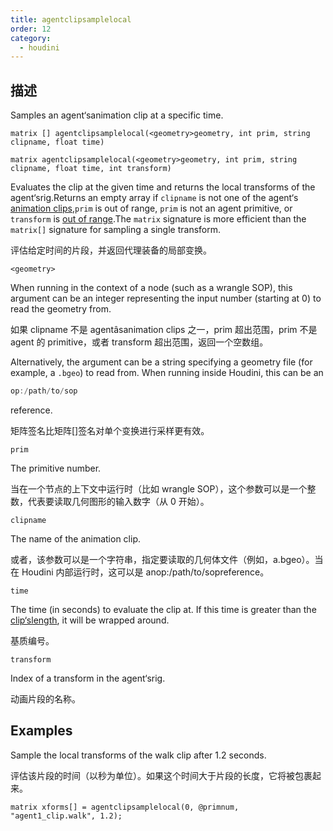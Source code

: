 ```yaml
---
title: agentclipsamplelocal
order: 12
category:
  - houdini
---
```

    
## 描述

Samples an agent‘sanimation clip at a specific time.

`matrix [] agentclipsamplelocal(<geometry>geometry, int prim, string clipname, float time)`

`matrix agentclipsamplelocal(<geometry>geometry, int prim, string clipname, float time, int transform)`

Evaluates the clip at the given time and returns the local transforms of the
agent‘srig.Returns an empty array if `clipname` is not one of the agent‘s
[animation clips](agentclipcatalog.html "Returns all of the animation clips
that have been loaded for an agent primitive."),`prim` is out of range, `prim`
is not an agent primitive, or `transform` is [out of
range](agenttransformcount.html "Returns the number of transforms in an agent
primitive‘srig.").The `matrix` signature is more efficient than the
`matrix[]` signature for sampling a single transform.

评估给定时间的片段，并返回代理装备的局部变换。

`<geometry>`

When running in the context of a node (such as a wrangle SOP), this argument
can be an integer representing the input number (starting at 0) to read the
geometry from.

如果 clipname 不是 agentâsanimation
clips 之一，prim 超出范围，prim 不是 agent 的 primitive，或者 transform 超出范围，返回一个空数组。

Alternatively, the argument can be a string specifying a geometry file (for
example, a `.bgeo`) to read from. When running inside Houdini, this can be an

```c
op:/path/to/sop
```

reference.

矩阵签名比矩阵[]签名对单个变换进行采样更有效。

`prim`

The primitive number.

当在一个节点的上下文中运行时（比如 wrangle SOP），这个参数可以是一个整数，代表要读取几何图形的输入数字（从 0 开始）。

`clipname`

The name of the animation clip.

或者，该参数可以是一个字符串，指定要读取的几何体文件（例如，a.bgeo）。当在 Houdini 内部运行时，这可以是 anop:/path/to/sopreference。

`time`

The time (in seconds) to evaluate the clip at. If this time is greater than
the [clip‘slength](agentcliplength.html "Returns the length (in seconds)
of an agent‘sanimation clip."), it will be wrapped around.

基质编号。

`transform`

Index of a transform in the agent‘srig.

动画片段的名称。

## Examples

Sample the local transforms of the walk clip after 1.2 seconds.

评估该片段的时间（以秒为单位）。如果这个时间大于片段的长度，它将被包裹起来。

    matrix xforms[] = agentclipsamplelocal(0, @primnum, "agent1_clip.walk", 1.2);
